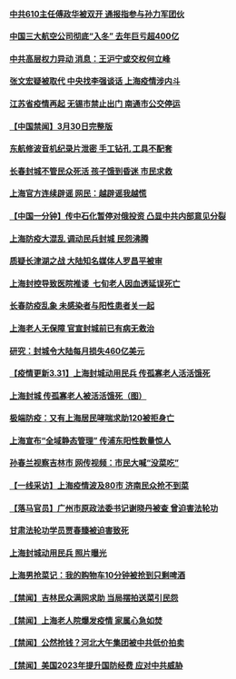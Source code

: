 #### [中共610主任傅政华被双开 通报指参与孙力军团伙](../pages/prog204/a103388226.md) 
#### [中国三大航空公司彻底“入冬” 去年巨亏超400亿](../pages/prog204/a103388152.md) 
#### [中共高层权力异动 消息：王沪宁或交权何立峰](../pages/prog204/a103388181.md) 
#### [张文宏疑被取代 中央找李强谈话 上海疫情涉内斗](../pages/prog204/a103388154.md) 
#### [江苏省疫情再起 无锡市禁止出门 南通市公交停运](../pages/prog204/a103387978.md) 
#### [【中国禁闻】3月30日完整版](../pages/prog204/a103387575.md) 
#### [东航修波音机纪录片泄密 手工钻孔 工具不配套](../pages/prog204/a103387995.md) 
#### [长春封城不管民众死活 孩子饿到昏迷 市民求救](../pages/prog204/a103387857.md) 
#### [上海官方连续辟谣 网民：越辟谣我越慌](../pages/prog204/a103387993.md) 
#### [【中国一分钟】传中石化暂停对俄投资 凸显中共内部意见分裂](../pages/prog204/a103388009.md) 
#### [上海防疫大混乱 调动民兵封城 民怨沸腾](../pages/prog204/a103388000.md) 
#### [质疑长津湖之战 大陆知名媒体人罗昌平被审](../pages/prog204/a103387922.md) 
#### [上海封控导致医院推诿  七旬老人因血透延误死亡](../pages/prog204/a103387893.md) 
#### [长春防疫乱象 未感染者与阳性患者关一起](../pages/prog204/a103387913.md) 
#### [上海老人无保障 官宣封城前已有病无救治](../pages/prog204/a103387918.md) 
#### [研究：封城令大陆每月损失460亿美元](../pages/prog204/a103387840.md) 
#### [【疫情更新3.31】上海封城动用民兵 传孤寡老人活活饿死](../pages/prog204/a103384636.md) 
#### [上海封城 传孤寡老人被活活饿死（图）](../pages/prog204/a103387774.md) 
#### [极端防疫：又有上海居民哮喘求助120被拒身亡](../pages/prog204/a103387785.md) 
#### [上海宣布“全域静态管理” 传浦东阳性数量惊人](../pages/prog204/a103387688.md) 
#### [孙春兰视察吉林市 网传视频：市民大喊“没菜吃”](../pages/prog204/a103387689.md) 
#### [【一线采访】上海疫情波及80市 济南民众抢不到菜](../pages/prog204/a103387696.md) 
#### [【落马官员】广州市原政法委书记谢晓丹被查 曾迫害法轮功](../pages/prog204/a103387690.md) 
#### [甘肃法轮功学员贾春臻被迫害致死](../pages/prog204/a103387399.md) 
#### [上海封城动用民兵 照片曝光](../pages/prog204/a103387632.md) 
#### [上海男抢菜记：我的购物车10分钟被抢到只剩啤酒](../pages/prog204/a103387588.md) 
#### [【禁闻】吉林民众满网求助 当局摆拍送菜引民怨](../pages/prog204/a103387544.md) 
#### [【禁闻】上海老人院爆发疫情 家属心急如焚](../pages/prog204/a103387539.md) 
#### [【禁闻】公然抢钱？河北大午集团被中共低价拍卖](../pages/prog204/a103387542.md) 
#### [【禁闻】美国2023年提升国防经费 应对中共威胁](../pages/prog204/a103387536.md) 
